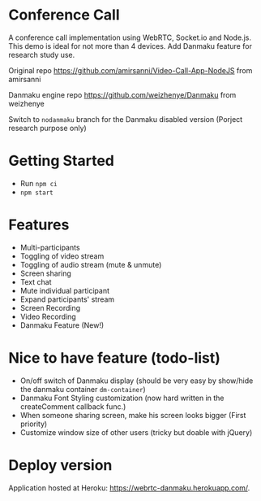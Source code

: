 # Conference Call
A conference call implementation using WebRTC, Socket.io and Node.js. This demo is ideal for not more than 4 devices. 
Add Danmaku feature for research study use.

Original repo https://github.com/amirsanni/Video-Call-App-NodeJS from amirsanni

Danmaku engine repo https://github.com/weizhenye/Danmaku from weizhenye

Switch to `nodanmaku` branch for the Danmaku disabled version (Porject research purpose only)


# Getting Started
- Run `npm ci`
- `npm start`


# Features
- Multi-participants
- Toggling of video stream
- Toggling of audio stream (mute & unmute)
- Screen sharing
- Text chat
- Mute individual participant
- Expand participants' stream
- Screen Recording
- Video Recording
- Danmaku Feature (New!)

# Nice to have feature (todo-list)
- On/off switch of Danmaku display (should be very easy by show/hide the danmaku container `dm-container`)
- Danmaku Font Styling customization (now hard written in the createComment callback func.)
- When someone sharing screen, make his screen looks bigger (First priority)
- Customize window size of other users (tricky but doable with jQuery)

 
# Deploy version
Application hosted at Heroku: https://webrtc-danmaku.herokuapp.com/.
